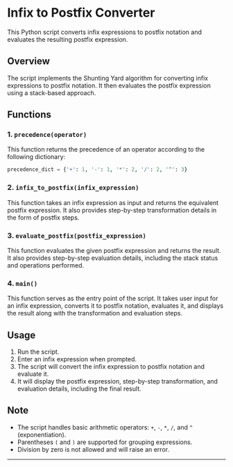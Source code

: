 # Infix to Postfix Converter

This Python script converts infix expressions to postfix notation and evaluates the resulting postfix expression.

## Overview

The script implements the Shunting Yard algorithm for converting infix expressions to postfix notation. It then evaluates the postfix expression using a stack-based approach.

## Functions

### 1. `precedence(operator)`

This function returns the precedence of an operator according to the following dictionary:

```python
precedence_dict = {'+': 1, '-': 1, '*': 2, '/': 2, '^': 3}
```

### 2. `infix_to_postfix(infix_expression)`

This function takes an infix expression as input and returns the equivalent postfix expression. It also provides step-by-step transformation details in the form of postfix steps.

### 3. `evaluate_postfix(postfix_expression)`

This function evaluates the given postfix expression and returns the result. It also provides step-by-step evaluation details, including the stack status and operations performed.

### 4. `main()`

This function serves as the entry point of the script. It takes user input for an infix expression, converts it to postfix notation, evaluates it, and displays the result along with the transformation and evaluation steps.

## Usage

1. Run the script.
2. Enter an infix expression when prompted.
3. The script will convert the infix expression to postfix notation and evaluate it.
4. It will display the postfix expression, step-by-step transformation, and evaluation details, including the final result.

## Note

- The script handles basic arithmetic operators: `+`, `-`, `*`, `/`, and `^` (exponentiation).
- Parentheses `(` and `)` are supported for grouping expressions.
- Division by zero is not allowed and will raise an error.

--- 
